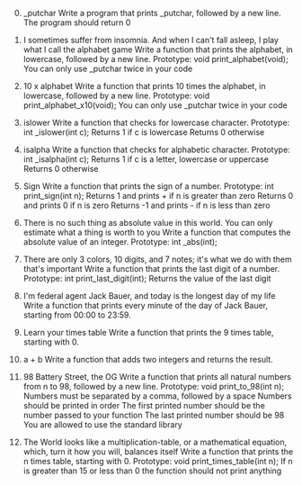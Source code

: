
0. _putchar
Write a program that prints _putchar, followed by a new line.
The program should return 0

1. I sometimes suffer from insomnia. And when I can't fall 
asleep, I play what I call the alphabet game
Write a function that prints the alphabet, in lowercase, 
followed by a new line.
Prototype: void print_alphabet(void);
You can only use _putchar twice in your code

2. 10 x alphabet
Write a function that prints 10 times the alphabet, in lowercase,
 followed by a new line.
Prototype: void print_alphabet_x10(void);
You can only use _putchar twice in your code

3. islower
Write a function that checks for lowercase character.
Prototype: int _islower(int c);
Returns 1 if c is lowercase
Returns 0 otherwise

4. isalpha
Write a function that checks for alphabetic character.
Prototype: int _isalpha(int c);
Returns 1 if c is a letter, lowercase or uppercase
Returns 0 otherwise

5. Sign
Write a function that prints the sign of a number.
Prototype: int print_sign(int n);
Returns 1 and prints + if n is greater than zero
Returns 0 and prints 0 if n is zero
Returns -1 and prints - if n is less than zero

6. There is no such thing as absolute value in this world. 
You can only estimate what a thing is worth to you
Write a function that computes the absolute value of an integer.
Prototype: int _abs(int);

7. There are only 3 colors, 10 digits, and 7 notes; it's what we 
do with them that's important
Write a function that prints the last digit of a number.
Prototype: int print_last_digit(int);
Returns the value of the last digit

8. I'm federal agent Jack Bauer, and today is the longest day of my life
Write a function that prints every minute of the day of Jack Bauer,
starting from 00:00 to 23:59.

9. Learn your times table
Write a function that prints the 9 times table, starting with 0.

10. a + b
Write a function that adds two integers and returns the result.

11. 98 Battery Street, the OG
Write a function that prints all natural numbers from n to 98, 
followed by a new line.
Prototype: void print_to_98(int n);
Numbers must be separated by a comma, followed by a space
Numbers should be printed in order
The first printed number should be the number passed to your function
The last printed number should be 98
You are allowed to use the standard library

12. The World looks like a multiplication-table, or a mathematical equation, 
which, turn it how you will, balances itself
Write a function that prints the n times table, starting with 0.
Prototype: void print_times_table(int n);
If n is greater than 15 or less than 0 the function should not print anything
